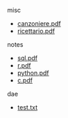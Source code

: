 misc 

- [canzoniere.pdf](misc/canzoniere.pdf)
- [ricettario.pdf](misc/ricettario.pdf)


notes 

- [sql.pdf](notes/sql.pdf)
- [r.pdf](notes/r.pdf)
- [python.pdf](notes/python.pdf)
- [c.pdf](notes/c.pdf)


dae 

- [test.txt](dae/test.txt)


